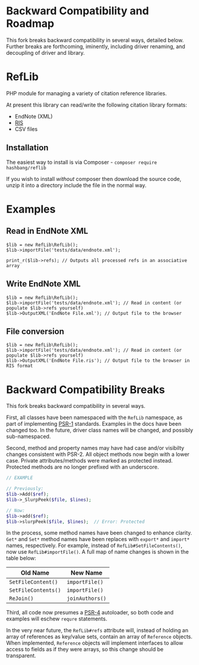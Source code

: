 Backward Compatibility and Roadmap
=============================
This fork breaks backward compatibility in several ways, detailed below. Further breaks are forthcoming, iminently, including driver renaming, and decoupling of driver and library.

RefLib
======
PHP module for managing a variety of citation reference libraries.

At present this library can read/write the following citation library formats:

* EndNote (XML)
* [RIS](https://en.wikipedia.org/wiki/RIS_(file_format))
* CSV files


Installation
------------
The easiest way to install is via Composer - `composer require hashbang/reflib`

If you wish to install *without* composer then download the source code, unzip it into a directory include the file in the normal way.


Examples
========

Read in EndNote XML
-------------------

	$lib = new RefLib\RefLib();
	$lib->importFile('tests/data/endnote.xml');

	print_r($lib->refs); // Outputs all processed refs in an associative array


Write EndNote XML
-----------------

	$lib = new RefLib\RefLib();
	$lib->importFile('tests/data/endnote.xml'); // Read in content (or populate $lib->refs yourself)
	$lib->OutputXML('EndNote File.xml'); // Output file to the browser


File conversion
---------------

	$lib = new RefLib\RefLib();
	$lib->importFile('tests/data/endnote.xml'); // Read in content (or populate $lib->refs yourself)
	$lib->OutputXML('EndNote File.ris'); // Output file to the browser in RIS format

Backward Compatibility Breaks
=============================
This fork breaks backward compatibility in several ways.

First, all classes have been namespaced with the `RefLib` namespace, as part of implementing [PSR-1][PSR-1] standards. Examples in the docs have been changed too. In the future, driver class names will be changed, and possibly sub-namespaced.

Second, method and property names may have had case and/or visibilty changes consistent with PSR-2. All object methods now begin with a lower case. Private attributes/methods were marked as protected instead. Protected methods are no longer prefixed with an underscore.

```php
// EXAMPLE

// Previously:
$lib->Add($ref);
$lib->_SlurpPeek($file, $lines);

// Now:
$lib->add($ref);
$lib->slurpPeek($file, $lines);  // Error: Protected
```

In the process, some method names have been changed to enhance clarity. `Get*` and `Set*` method names have been replaces with `export*` and `import*` names, respectively. For example, instead of `RefLib#SetFileContents()`, now use `RefLib#importFile()`. A full map of name changes is shown in the table below:

| Old Name             | New Name        |
| -------------------  | --------------  |
| `SetFileContent()`   | `importFile()`  |
| `SetFileContents()`  | `importFile()`  |
| `ReJoin()`           | `joinAuthors()` |

Third, all code now presumes a [PSR-4][PSR-4] autoloader, so both code and examples will eschew `requre` statements.

In the very near future, the `RefLib#refs` attribute will, instead of holding an array of references as key/value sets, contain an array of `Reference` objects. When implemented, `Reference` objects will implement interfaces to allow access to fields as if they were arrays, so this change should be transparent.

[PSR-1]: http://www.php-fig.org/psr/psr-1/
[PSR-2]: http://www.php-fig.org/psr/psr-2/
[PSR-4]: http://www.php-fig.org/psr/psr-4/